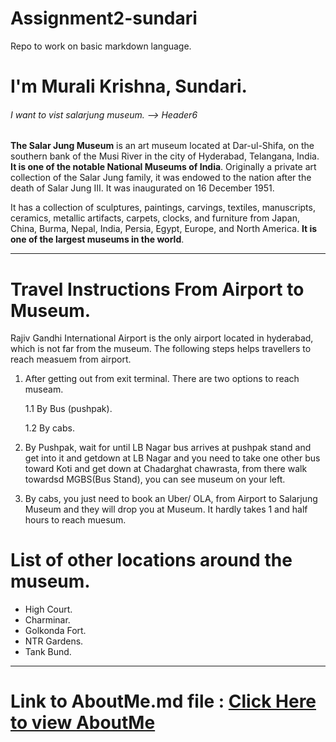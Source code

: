 
# Assignment2-sundari

Repo to work on basic markdown language.

# I'm Murali Krishna, Sundari.


<!-- 1) Use VS Code to edit the README.
2) Create a header of max size with your name.
3) Use a smaller heading giving your favorite museum to visit.
4) Add a short paragraph describing what exhibits are must see in the museum.
5) Use bold styling on at least two important words or phrases.-->

###### I want to vist salarjung museum. --> Header6

**The Salar Jung Museum** is an art museum located at Dar-ul-Shifa, on the southern bank of the Musi River in the city of Hyderabad, Telangana, India. **It is one of the notable National Museums of India**. Originally a private art collection of the Salar Jung family, it was endowed to the nation after the death of Salar Jung III. It was inaugurated on 16 December 1951.

It has a collection of sculptures, paintings, carvings, textiles, manuscripts, ceramics, metallic artifacts, carpets, clocks, and furniture from Japan, China, Burma, Nepal, India, Persia, Egypt, Europe, and North America. **It is one of the largest museums in the world**.

_ _ _ 

# Travel Instructions From Airport to Museum.

Rajiv Gandhi International Airport is the only airport located in hyderabad, which is not far from the museum. The following steps helps travellers to reach measuem from airport.

1. After getting out from exit terminal. There are two options to reach museam.

    1.1  By Bus (pushpak).
    
    1.2 By cabs.

3. By Pushpak, wait for until LB Nagar bus arrives at pushpak stand and get into it and  getdown at LB Nagar and you need to take one other bus toward Koti and get down at Chadarghat chawrasta, from there walk towardsd MGBS(Bus Stand), you can see museum on your left.

2. By cabs, you just need to book an Uber/ OLA, from Airport to Salarjung Museum and they will drop you at Museum. It hardly takes 1 and half hours to reach muesum.


# List of other locations around the museum.

* High Court.
* Charminar.
* Golkonda Fort.
* NTR Gardens.
* Tank Bund.

---
# Link to AboutMe.md file  : **[Click Here to view AboutMe](AboutMe.md)**





